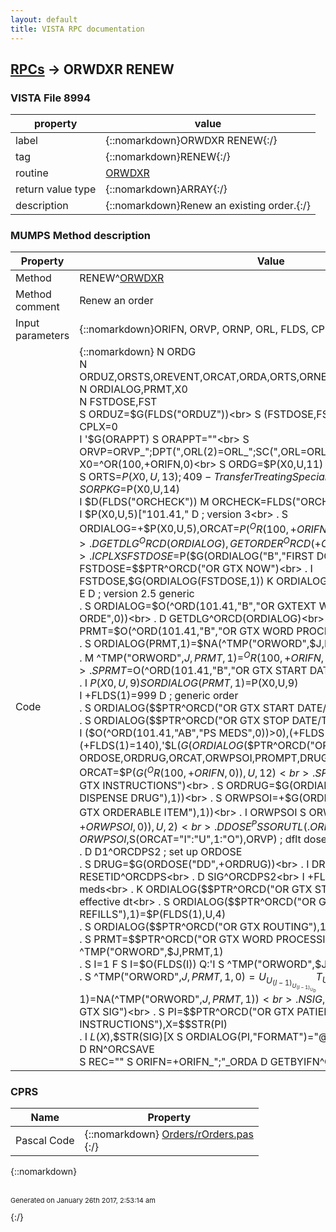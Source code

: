 ```yaml
---
layout: default
title: VISTA RPC documentation
---
```




## [RPCs](TableOfContent.md) &#8594; ORWDXR RENEW 



### VISTA File 8994 


 property | value 
--- | --- 
 label | {::nomarkdown}ORWDXR RENEW{:/}
 tag | {::nomarkdown}RENEW{:/}
 routine | [ORWDXR](http://code.osehra.org/dox/Routine_ORWDXR_source.html)
 return value type | {::nomarkdown}ARRAY{:/}
 description | {::nomarkdown}Renew an existing order.{:/}


### MUMPS Method description

 Property | Value 
 --- | --- 
 Method | RENEW^[ORWDXR](http://code.osehra.org/dox/Routine_ORWDXR_source.html)
 Method comment | Renew an order
 Input parameters | {::nomarkdown}ORIFN, ORVP, ORNP, ORL, FLDS, CPLX, ORAPPT{:/}
 Code | {::nomarkdown}  N ORDG<br> N ORDUZ,ORSTS,OREVENT,ORCAT,ORDA,ORTS,ORNEW,ORCHECK,ORLOG,ORPKG<br> N ORDIALOG,PRMT,X0<br> N FSTDOSE,FST<br> S ORDUZ=$G(FLDS("ORDUZ"))<br> S (FSTDOSE,FST)=0<br> I '$D(CPLX) S CPLX=0<br> I '$G(ORAPPT) S ORAPPT=""<br> S ORVP=ORVP_";DPT(",ORL(2)=ORL_";SC(",ORL=ORL(2)<br> S X0=^OR(100,+ORIFN,0)<br> S ORDG=$P(X0,U,11)<br> S ORTS=$P(X0,U,13) ; 409 - Transfer Treating Specialty<br> S ORPKG=$P(X0,U,14)<br> I $D(FLDS("ORCHECK")) M ORCHECK=FLDS("ORCHECK")<br> I $P(X0,U,5)["101.41," D                        ; version 3<br> . S ORDIALOG=+$P(X0,U,5),ORCAT=$P(^OR(100,+ORIFN,0),U,12)<br> . D GETDLG^ORCD(ORDIALOG),GETORDER^ORCD(+ORIFN)<br> . I CPLX S FSTDOSE=$P($G(ORDIALOG("B","FIRST DOSE")),U,2) S:'FSTDOSE FSTDOSE=$$PTR^ORCD("OR GTX NOW")<br> . I FSTDOSE,$G(ORDIALOG(FSTDOSE,1)) K ORDIALOG(FSTDOSE,1)<br> E  D                                            ; version 2.5 generic<br> . S ORDIALOG=$O(^ORD(101.41,"B","OR GXTEXT WORD PROCESSING ORDE",0))<br> . D GETDLG^ORCD(ORDIALOG)<br> . S PRMT=$O(^ORD(101.41,"B","OR GTX WORD PROCESSING 1",0))<br> . S ORDIALOG(PRMT,1)=$NA(^TMP("ORWORD",$J,PRMT,1))<br> . M ^TMP("ORWORD",$J,PRMT,1)=^OR(100,+ORIFN,1)<br> . S PRMT=$O(^ORD(101.41,"B","OR GTX START DATE/TIME",0))<br> . I $P(X0,U,9) S ORDIALOG(PRMT,1)=$P(X0,U,9)<br> I +FLDS(1)=999 D  ; generic order<br> . S ORDIALOG($$PTR^ORCD("OR GTX START DATE/TIME"),1)=$P(FLDS(1),U,2)<br> . S ORDIALOG($$PTR^ORCD("OR GTX STOP DATE/TIME"),1)=$P(FLDS(1),U,3)<br> I ($O(^ORD(101.41,"AB","PS MEDS",0))>0),(+FLDS(1)=130)!(+FLDS(1)=135)!(+FLDS(1)=140),'$L($G(ORDIALOG($$PTR^ORCD("OR GTX SIG"),1))) D<br> . N ORDOSE,ORDRUG,ORCAT,ORWPSOI,PROMPT,DRUG<br> . S ORCAT=$P($G(^OR(100,+ORIFN,0)),U,12)<br> . S PROMPT=$$PTR^ORCD("OR GTX INSTRUCTIONS")<br> . S ORDRUG=$G(ORDIALOG($$PTR^ORCD("OR GTX DISPENSE DRUG"),1))<br> . S ORWPSOI=+$G(ORDIALOG($$PTR^ORCD("OR GTX ORDERABLE ITEM"),1))<br> . I ORWPSOI S ORWPSOI=+$P($G(^ORD(101.43,+ORWPSOI,0)),U,2)<br> . D DOSE^PSSORUTL(.ORDOSE,ORWPSOI,$S(ORCAT="I":"U",1:"O"),ORVP)       ; dflt doses<br> . D D1^ORCDPS2  ; set up ORDOSE<br> . S DRUG=$G(ORDOSE("DD",+ORDRUG))<br> . I DRUG,ORCAT="O" D RESETID^ORCDPS<br> . D SIG^ORCDPS2<br> I +FLDS(1)=140 D  ; outpatient meds<br> . K ORDIALOG($$PTR^ORCD("OR GTX START DATE"),1) ; remove effective dt<br> . S ORDIALOG($$PTR^ORCD("OR GTX REFILLS"),1)=$P(FLDS(1),U,4)<br> . S ORDIALOG($$PTR^ORCD("OR GTX ROUTING"),1)=$P(FLDS(1),U,5)<br> . S PRMT=$$PTR^ORCD("OR GTX WORD PROCESSING 1")<br> . K ^TMP("ORWORD",$J,PRMT,1)<br> . S I=1 F  S I=$O(FLDS(I)) Q:'I  S ^TMP("ORWORD",$J,PRMT,1,I-1,0)=FLDS(I)<br> . S ^TMP("ORWORD",$J,PRMT,1,0)=U_U_(I-1)_U_(I-1)_U_DT_U<br> . S ORDIALOG(PRMT,1)=$NA(^TMP("ORWORD",$J,PRMT,1))<br> . N SIG,PI,X S SIG=$$PTR^ORCD("OR GTX SIG")<br> . S PI=$$PTR^ORCD("OR GTX PATIENT INSTRUCTIONS"),X=$$STR(PI)<br> . I $L(X),$$STR(SIG)[X S ORDIALOG(PI,"FORMAT")="@" ;PI in Sig<br> D RN^ORCSAVE<br> S REC="" S ORIFN=+ORIFN_";"_ORDA D GETBYIFN^ORWORR(.REC,ORIFN){:/}


### CPRS

 Name | Property 
 --- | --- 
 Pascal Code | {::nomarkdown} <a href="https://github.com/OSEHRA/VistA/blob/master/Packages/Order%20Entry%20Results%20Reporting/CPRS/CPRS-Chart/Orders/rOrders.pas">Orders/rOrders.pas</a><br/>{:/}

{::nomarkdown} <br/><br/><p style="font-size: 11px">Generated on January 26th 2017, 2:53:14 am</p>{:/}